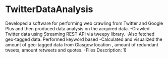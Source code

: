 # TwitterDataAnalysis
Developed a software for performing web crawling from Twitter and
Google Plus and then produced data analysis on the acquired data.
-Crawled Twitter data using Streaming REST API via tweepy library.
-Also fetched geo-tagged data. Performed keyword based
-Calculated and visualized the amount of geo-tagged data from
Glasgow location , amount of redundant tweets, amount retweets
and quotes.
-Files Description:
1) 

